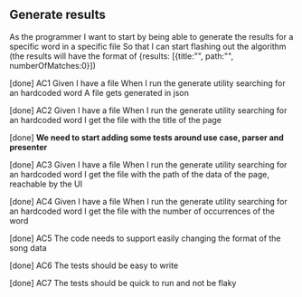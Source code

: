 ## Generate results

As the programmer
I want to start by being able to generate the results for a specific word in a specific file
So that I can start flashing out the algorithm
  (the results will have the format of {results: [{title:"", path:"", numberOfMatches:0}])

[done]
AC1
Given I have a file
When I run the generate utility searching for an hardcoded word
A file gets generated in json

[done]
AC2
Given I have a file
When I run the generate utility searching for an hardcoded word
I get the file with the title of the page

[done]
**We need to start adding some tests around use case, parser and presenter**

[done]
AC3
Given I have a file
When I run the generate utility searching for an hardcoded word
I get the file with the path of the data of the page, reachable by the UI

[done]
AC4
Given I have a file
When I run the generate utility searching for an hardcoded word
I get the file with the number of occurrences of the word

[done]
AC5
The code needs to support easily changing the format of the song data

[done]
AC6
The tests should be easy to write

[done]
AC7
The tests should be quick to run and not be flaky
